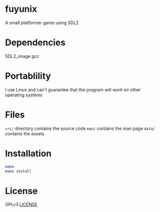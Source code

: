 # fuyunix
A small platformer game using SDL2

# Dependencies
SDL2_image
gcc

# Portablility
I use Linux and can't guarantee that the program will work on other operating
systems

# Files
`src/` directory contains the source code
`man/` contains the man page
`data/` contains the assets

# Installation
```sh
make
make install
```

# License
GPLv3 [LICENSE](LICENSE)
